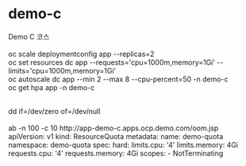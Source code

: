 # demo-c

Demo C 코스
<BR>
<BR>
oc scale deploymentconfig app --replicas=2
<BR>
oc set resources dc app --requests='cpu=1000m,memory=1Gi' --limits='cpu=1000m,memory=1Gi'
<BR>
oc autoscale dc app --min 2 --max 8 --cpu-percent=50 -n demo-c
<BR>
oc get hpa app -n demo-c

<BR>
dd if=/dev/zero of=/dev/null
<BR>
<BR>
ab -n 100 -c 10 http://app-demo-c.apps.ocp.demo.com/oom.jsp

<BR>
apiVersion: v1
kind: ResourceQuota
metadata:
  name: demo-quota
  namespace: demo-quota
spec:
  hard:
    limits.cpu: '4'
    limits.memory: 4Gi
    requests.cpu: '4'
    requests.memory: 4Gi
  scopes:
    - NotTerminating
    
